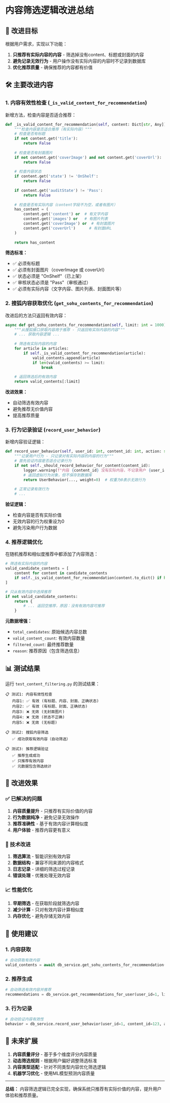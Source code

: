 # 内容筛选逻辑改进总结

## 🎯 改进目标

根据用户需求，实现以下功能：
1. **只推荐有实际内容的内容** - 筛选掉没有content、标题或封面的内容
2. **避免记录无效行为** - 用户操作没有实际内容的内容时不记录到数据库
3. **优化推荐质量** - 确保推荐的内容都有价值

## 🛠️ 主要改进内容

### 1. 内容有效性检查 (`_is_valid_content_for_recommendation`)

新增方法，检查内容是否适合推荐：

```python
def _is_valid_content_for_recommendation(self, content: Dict[str, Any]) -> bool:
    """检查内容是否适合推荐（有实际内容）"""
    # 检查是否有标题
    if not content.get('title'):
        return False
    
    # 检查是否有封面图片
    if not content.get('coverImage') and not content.get('coverUrl'):
        return False
    
    # 检查内容状态
    if content.get('state') != 'OnShelf':
        return False
    
    if content.get('auditState') != 'Pass':
        return False
    
    # 检查是否有实际内容（content字段不为空，或者有图片）
    has_content = (
        content.get('content') or  # 有文字内容
        content.get('images') or   # 有图片列表
        content.get('coverImage') or  # 有封面图片
        content.get('coverUrl')      # 有封面URL
    )
    
    return has_content
```

**筛选标准：**
- ✅ 必须有标题
- ✅ 必须有封面图片（coverImage 或 coverUrl）
- ✅ 状态必须是 "OnShelf"（已上架）
- ✅ 审核状态必须是 "Pass"（审核通过）
- ✅ 必须有实际内容（文字内容、图片列表、封面图片等）

### 2. 搜狐内容获取优化 (`get_sohu_contents_for_recommendation`)

改进后的方法只返回有效内容：

```python
async def get_sohu_contents_for_recommendation(self, limit: int = 1000) -> List[Dict[str, Any]]:
    """从搜狐接口获取内容用于推荐 - 只返回有实际内容的内容"""
    # ... 获取内容逻辑 ...
    
    # 筛选有实际内容的内容
    for article in articles:
        if self._is_valid_content_for_recommendation(article):
            valid_contents.append(article)
            if len(valid_contents) >= limit:
                break
    
    # 返回筛选后的有效内容
    return valid_contents[:limit]
```

**改进效果：**
- 自动筛选有效内容
- 避免推荐无价值内容
- 提高推荐质量

### 3. 行为记录验证 (`record_user_behavior`)

新增内容验证逻辑：

```python
def record_user_behavior(self, user_id: int, content_id: int, action: str, ...):
    """记录用户行为 - 只记录对有实际内容的内容的行为"""
    # 首先验证内容是否适合记录行为
    if not self._should_record_behavior_for_content(content_id):
        logger.warning(f"内容 {content_id} 没有实际内容，不记录用户 {user_id} 的 {action} 行为")
        # 返回虚拟行为对象，但不保存到数据库
        return UserBehavior(..., weight=0)  # 权重为0表示无效行为
    
    # 正常记录有效行为
    # ...
```

**验证逻辑：**
- 检查内容是否有实际价值
- 无效内容的行为权重设为0
- 避免污染用户行为数据

### 4. 推荐逻辑优化

在随机推荐和相似度推荐中都添加了内容筛选：

```python
# 筛选有实际内容的内容
valid_candidate_contents = [
    content for content in candidate_contents 
    if self._is_valid_content_for_recommendation(content.to_dict() if hasattr(content, 'to_dict') else content)
]

# 只从有效内容中选择推荐
if not valid_candidate_contents:
    return {
        # ... 返回空推荐，原因：没有有效内容可推荐
    }
```

**元数据增强：**
- `total_candidates`: 原始候选内容总数
- `valid_content_count`: 有效内容数量
- `filtered_count`: 最终推荐数量
- `reason`: 推荐原因（包含筛选信息）

## 📊 测试结果

运行 `test_content_filtering.py` 的测试结果：

```
📋 测试1: 内容有效性检查
   内容1: ✅ 有效 (有标题、内容、封面、正确状态)
   内容2: ✅ 有效 (有标题、封面、正确状态)
   内容3: ❌ 无效 (无封面图片)
   内容4: ❌ 无效 (状态不正确)
   内容5: ❌ 无效 (无标题)

📋 测试2: 搜狐内容筛选
   ✅ 成功获取有效内容（自动筛选）

📋 测试3: 推荐逻辑验证
   ✅ 推荐生成成功
   ✅ 只推荐有效内容
   ✅ 元数据包含筛选统计
```

## 🎉 改进效果

### ✅ 已解决的问题

1. **内容质量提升** - 只推荐有实际价值的内容
2. **行为数据纯净** - 避免记录无效操作
3. **推荐准确性** - 基于有效内容计算相似度
4. **用户体验** - 推荐内容更有意义

### 🔧 技术改进

1. **筛选算法** - 智能识别有效内容
2. **数据结构** - 兼容不同来源的内容格式
3. **日志记录** - 详细的筛选过程记录
4. **错误处理** - 优雅处理无效内容

### 📈 性能优化

1. **早期筛选** - 在获取阶段就筛选内容
2. **减少计算** - 只对有效内容计算相似度
3. **内存优化** - 避免存储无效内容

## 🚀 使用建议

### 1. 内容获取
```python
# 自动获取有效内容
valid_contents = await db_service.get_sohu_contents_for_recommendation(limit=100)
```

### 2. 推荐生成
```python
# 自动筛选有效内容并推荐
recommendations = db_service.get_recommendations_for_user(user_id=1, limit=10)
```

### 3. 行为记录
```python
# 自动验证内容有效性
behavior = db_service.record_user_behavior(user_id=1, content_id=123, action="like")
```

## 🔮 未来扩展

1. **内容质量评分** - 基于多个维度评分内容质量
2. **动态筛选规则** - 根据用户偏好调整筛选标准
3. **内容类型适配** - 针对不同类型内容优化筛选逻辑
4. **机器学习优化** - 使用ML模型预测内容质量

---

**总结：** 内容筛选逻辑已完全实现，确保系统只推荐有实际价值的内容，提升用户体验和推荐质量。 